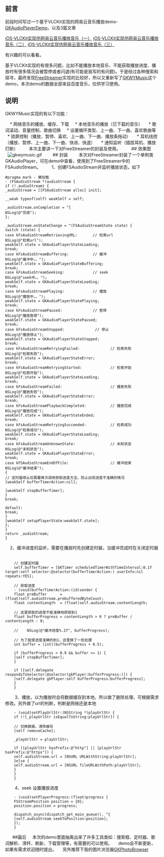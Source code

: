 ## 前言
前段时间写过一个基于VLCKit实现的网易云音乐播放demo-[GKAudioPlayerDemo](https://github.com/QuintGao/GKAudioPlayerDemo)，以及3篇文章

[iOS-VLCKit实现仿网易云音乐播放音乐（一）](http://www.jianshu.com/p/7ffd61e6b8d4)
[iOS-VLCKit实现仿网易云音乐播放音乐（二）](http://www.jianshu.com/p/41ac0c9d6b21)
[iOS-VLCKit实现仿网易云音乐播放音乐（三）](http://www.jianshu.com/p/c34ce7c69c47)

有兴趣的可以看看。

基于VLCKit实现的有很多问题，比如不能播放本地音乐、不能获取播放进度、播放时有很多情况会被暂停或者闪退(有可能是我写的有问题)。于是经过各种搜索和探寻，最终发现[FreeStreamer](https://github.com/muhku/FreeStreamer)实现的比较好，所以又重新写了[GKWYMusic](https://github.com/QuintGao/GKWYMusic)这个demo，本次demo的数据全部来自百度音乐，仅供学习使用。
## 说明

GKWYMusic实现的有以下功能：

    * 网络音乐的播放、缓存、下载
    * 本地音乐的播放（已下载的音乐）
    * 歌词滚动、音量控制、歌曲切换
    * 设置循环类型、上一曲、下一曲、喜欢歌曲等
    * 锁屏控制（播放、暂停、喜欢、上一曲、下一曲、播放条拖动）
    * 耳机线控（播放、暂停、上一曲、下一曲、快进、快退）
    * 通知监听（插拔耳机、播放打断）
    
    本次主要讲一下对FreeStreamer的封装及使用。
    
    ## 效果图
    
    ![gkwymusic.gif](https://upload-images.jianshu.io/upload_images/1598505-6b516562ae47293e.gif?imageMogr2/auto-orient/strip)
    
    ## 封装
    
    本次对FreeStreamer封装了一个单例类GKAudioPlayer，可在demo中查看，使用到了FreeStreamer中的FSAudioStream。
    
    1、创建FSAudioStream并监听播放状态，如下
```
#pragma mark - 懒加载
- (FSAudioStream *)audioStream {
if (!_audioStream) {
_audioStream = [[FSAudioStream alloc] init];

__weak typeof(self) weakSelf = self;

_audioStream.onCompletion = ^{
NSLog(@"完成");
};

_audioStream.onStateChange = ^(FSAudioStreamState state) {
switch (state) {
case kFsAudioStreamRetrievingURL:       // 检索url
NSLog(@"检索url");
weakSelf.state = GKAudioPlayerStateLoading;
break;
case kFsAudioStreamBuffering:           // 缓冲
NSLog(@"缓冲中。。");
weakSelf.state = GKAudioPlayerStateBuffering;
break;
case kFsAudioStreamSeeking:             // seek
NSLog(@"seek中。。");
weakSelf.state = GKAudioPlayerStateLoading;
break;
case kFsAudioStreamPlaying:             // 播放
NSLog(@"播放中。。");
weakSelf.state = GKAudioPlayerStatePlaying;
break;
case kFsAudioStreamPaused:              // 暂停
NSLog(@"播放暂停");
weakSelf.state = GKAudioPlayerStatePaused;
break;
case kFsAudioStreamStopped:              // 停止
NSLog(@"播放停止");
weakSelf.state = GKAudioPlayerStateStopped;
break;
case kFsAudioStreamRetryingFailed:              // 检索失败
NSLog(@"检索失败");
weakSelf.state = GKAudioPlayerStateError;
break;
case kFsAudioStreamRetryingStarted:             // 检索开始
NSLog(@"检索开始");
weakSelf.state = GKAudioPlayerStateLoading;
break;
case kFsAudioStreamFailed:                      // 播放失败
NSLog(@"播放失败");
weakSelf.state = GKAudioPlayerStateError;
break;
case kFsAudioStreamPlaybackCompleted:           // 播放完成
NSLog(@"播放完成");
weakSelf.state = GKAudioPlayerStateEnded;
break;
case kFsAudioStreamRetryingSucceeded:           // 检索成功
NSLog(@"检索成功");
weakSelf.state = GKAudioPlayerStateLoading;
break;
case kFsAudioStreamUnknownState:                // 未知状态
NSLog(@"未知状态");
weakSelf.state = GKAudioPlayerStateError;
break;
case kFSAudioStreamEndOfFile:                   // 缓冲结束
NSLog(@"缓冲结束");
{
// 定时器停止后需要再次调用获取进度方法，防止出现进度不准确的情况
[weakSelf bufferTimerAction:nil];

[weakSelf stopBufferTimer];
}
break;

default:
break;
}
[weakSelf setupPlayerState:weakSelf.state];
};
}
return _audioStream;
}
```
    2、缓冲进度的监听，需要在播放时先创建定时器，当缓冲完成时在关闭定时器
    
```
    // 创建定时器
    self.bufferTimer = [GKTimer scheduledTimerWithTimeInterval:0.1f target:self selector:@selector(bufferTimerAction:) userInfo:nil repeats:YES];
```

```
    // 获取进度
    - (void)bufferTimerAction:(id)sender {
    float preBuffer      = (float)self.audioStream.prebufferedByteCount;
    float contentLength  = (float)self.audioStream.contentLength;
    
    // 这里获取的进度不能准确地获取到1
    float bufferProgress = contentLength > 0 ? preBuffer / contentLength : 0;
    
    //    NSLog(@"缓冲进度%.2f", bufferProgress);
    
    // 为了能使进度准确的到1，这里做了一些处理
    int buffer = (int)(bufferProgress + 0.5);
    
    if (bufferProgress > 0.9 && buffer >= 1) {
    [self stopBufferTimer];
    }
    
    if ([self.delegate respondsToSelector:@selector(gkPlayer:bufferProgress:)]) {
    [self.delegate gkPlayer:self bufferProgress:bufferProgress];
    }
    }
```
    
    3、播放，以为播放时会将数据缓存到本地，所以做了删除处理，可根据需求修改。另外做了url的判断，判断是网络还是本地
 ```
    - (void)setPlayUrlStr:(NSString *)playUrlStr {
    if (![_playUrlStr isEqualToString:playUrlStr]) {
    
    // 切换数据，清除缓存
    [self removeCache];
    
    _playUrlStr = playUrlStr;
    
    if ([playUrlStr hasPrefix:@"http"] || [playUrlStr hasPrefix:@"https"]) {
    self.audioStream.url = [NSURL URLWithString:playUrlStr];
    }else {
    self.audioStream.url = [NSURL fileURLWithPath:playUrlStr];
    }
    }
    }
```
    
    4、seek 设置播放进度
```
    - (void)setPlayerProgress:(float)progress {
    FSStreamPosition position = {0};
    position.position = progress;
    
    dispatch_async(dispatch_get_main_queue(), ^{
    [self.audioStream seekToPosition:position];
    });
    }
```
  
    ##最后
    本次的demo里面抽离出来了许多工具类如：搜索框、定时器、歌词解析、滑杆、刷新、下载管理等，有需要的可以使用。
    demo会不断更新，如果有需求欢迎随时提出。
    另外推荐下我的图片浏览器[GKPhotoBrowser](https://github.com/QuintGao/GKPhotoBrowser)


